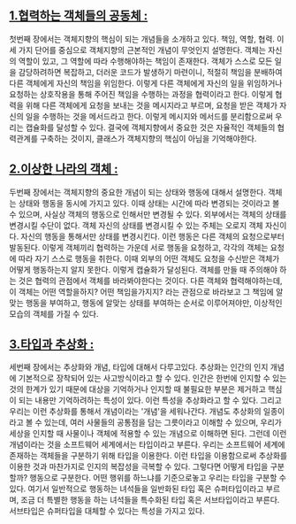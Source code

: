 
## [1.협력하는 객체들의 공동체 : ](https://github.com/noy3928/TIL/tree/main/Books/%EA%B0%9D%EC%B2%B4%EC%A7%80%ED%96%A5%EC%9D%98%20%EC%82%AC%EC%8B%A4%EA%B3%BC%20%EC%98%A4%ED%95%B4) 

첫번째 장에서는 객체지향의 핵심이 되는 개념들을 소개하고 있다. 책임, 역할, 협력. 이 세 가지 단어를 중심으로 객체지향의 근본적인 개념이 무엇인지 설명한다. 객체는 자신의 역할이 있고, 그 역할에 따라 수행해야하는 책임이 존재한다. 객체가 스스로 모든 일을 감당하려하면 복잡하고, 더러운 코드가 발생하기 마련이니, 적절히 책임을 분배하여 다른 객체에게 자신의 책임을 위임한다. 이렇게 다른 객체에게 자신의 일을 위임하거나 요청하는 상호작용을 통해 주어진 책임을 수행하는 과정을 협력이라고 한다. 이렇게 협력을 위해 다른 객체에게 요청을 보내는 것을 메시지라고 부르며, 요청을 받은 객체가 자신의 일을 수행하는 것을 메서드라고 한다. 이렇게 메시지와 메서드를 분리함으로써 우리는 캡슐화를 달성할 수 있다. 결국에 객체지향에서 중요한 것은 자율적인 객체들의 협력관계를 구축하는 것이지, 클래스가 객체지향의 핵심이 아님을 기억해야한다.   


## [2.이상한 나라의 객체 :](https://github.com/noy3928/TIL/blob/main/Books/%EA%B0%9D%EC%B2%B4%EC%A7%80%ED%96%A5%EC%9D%98%20%EC%82%AC%EC%8B%A4%EA%B3%BC%20%EC%98%A4%ED%95%B4/2.%EC%9D%B4%EC%83%81%ED%95%9C%20%EB%82%98%EB%9D%BC%EC%9D%98%20%EA%B0%9D%EC%B2%B4.md)

두번째 장에서는 객체지향의 중요한 개념이 되는 상태와 행동에 대해서 설명한다. 객체는 상태와 행동을 동시에 가지고 있다. 이때 상태는 시간에 따라 변경되는 것이라고 볼 수 있으며, 사실상 객체의 행동으로 인해서만 변경될 수 있다. 외부에서는 객체의 상태를 변경시킬 수단이 없다. 객체 자신의 상태를 변경시킬 수 있는 주체는 오로지 객체 자신이다. 자신의 행동을 통해서만 상태를 변경시킨다. 이런 행동은 다른 객체의 요청으로부터 발동된다. 이렇게 객체끼리 협력하는 가운데 서로 행동을 요청하고, 각각의 객체는 요청에 따라 자기 스스로 행동을 취한다. 이때 외부의 어떤 객체도 요청을 수신받은 객체가 어떻게 행동하는지 알지 못한다. 이렇게 캡슐화가 달성된다. 객체를 만들 때 주의해야 하는 것은 협력의 관점에서 객체를 바라봐야한다는 것이다. 다른 객체와 협력해야하는데, 이 객체는 어떤 역할을하지? 어떤 책임을가지지? 라는 관점으로 바라보고 그 책임에 알맞는 행동을 부여하고, 행동에 알맞는 상태를 부여하는 순서로 이루어져야만, 이상적인 모습의 객체를 가질 수 있다.  


## [3.타입과 추상화 :](https://github.com/noy3928/TIL/blob/main/Books/%EA%B0%9D%EC%B2%B4%EC%A7%80%ED%96%A5%EC%9D%98%20%EC%82%AC%EC%8B%A4%EA%B3%BC%20%EC%98%A4%ED%95%B4/3.%ED%83%80%EC%9E%85%EA%B3%BC%20%EC%B6%94%EC%83%81%ED%99%94.md)

세번째 장에서는 추상화와 개념, 타입에 대해서 다루고있다. 추상화는 인간의 인지 개념에 기본적으로 장착되어 있는 사고방식이라고 할 수 있다. 인간은 한번에 인지할 수 있는 것의 한계가 있기 때문에 대상을 기억하거나 인지할 때 불필요한 부분은 제거하고 핵심이 되는 내용만 기억하려하는 특성이 있다. 이런 특성을 추상화라고 할 수 있다. 그리고 우리는 이런 추상화를 통해서 개념이라는 '개념'을 세워나간다. 개념도 추상화의 일종이라고 볼 수 있는데, 여러 사물들의 공통점을 담는 그릇이라고 이해할 수 있으며, 우리가 세상을 인지할 때 사물이나 객체에 적용할 수 있는 개념으로 이해하면 된다. 그런데 이런 개념이라는 것을 소프트웨어 세계에서는 타입이라고 부른다. 우리는 소프트웨어 세계에 존재하는 객체들을 구분하기 위해 타입을 이용한다. 이런 타입을 이용함으로써 추상화를 이용한 것과 마찬가지로 인지의 복잡성을 극복할 수 있다. 그렇다면 어떻게 타입을 구분할까? 행동으로 구분한다. 어떤 행위를 하느냐를 기준으로놓고 우리는 타입을 구분할 수 있다. 여기서 일반적으로 행동하는 녀석들을 일반화된 타입 혹은 슈퍼타입이라고 부르며, 조금 더 특별한 행동을 하는 녀석들을 특수화된 타입 혹은 서브타입이라고 부른다. 서브타입은 슈퍼타입을 대체할 수 있다는 특성을 가지고 있다. 
